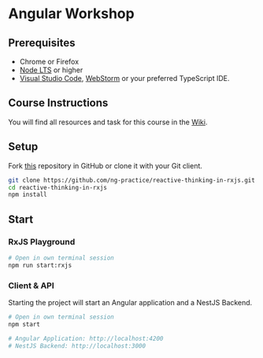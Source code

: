 # Angular Workshop

## Prerequisites

- Chrome or Firefox
- [Node LTS](https://nodejs.org/) or higher
- [Visual Studio Code](https://code.visualstudio.com/), [WebStorm](https://www.jetbrains.com/webstorm/) or your preferred TypeScript IDE.

## Course Instructions

You will find all resources and task for this course in the [Wiki](https://github.com/ng-practice/reactive-thinking-in-rxjs/wiki).

## Setup

Fork [this](https://github.com/ng-practice/reactive-thinking-in-rxjs.git) repository in GitHub or clone it with your Git client.

```bash
git clone https://github.com/ng-practice/reactive-thinking-in-rxjs.git
cd reactive-thinking-in-rxjs
npm install
```

## Start

### RxJS Playground

```bash
# Open in own terminal session
npm run start:rxjs

```

### Client & API

Starting the project will start an Angular application and a NestJS Backend.

```bash
# Open in own terminal session
npm start

# Angular Application: http://localhost:4200
# NestJS Backend: http://localhost:3000
```
